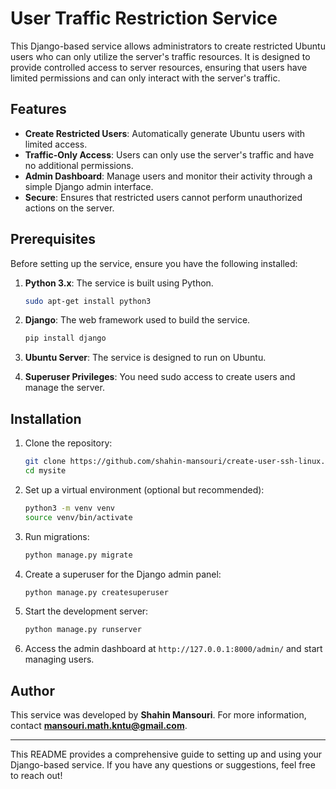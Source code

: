 # User Traffic Restriction Service

This Django-based service allows administrators to create restricted Ubuntu users who can only utilize the server's traffic resources. It is designed to provide controlled access to server resources, ensuring that users have limited permissions and can only interact with the server's traffic.

## Features

- **Create Restricted Users**: Automatically generate Ubuntu users with limited access.
- **Traffic-Only Access**: Users can only use the server's traffic and have no additional permissions.
- **Admin Dashboard**: Manage users and monitor their activity through a simple Django admin interface.
- **Secure**: Ensures that restricted users cannot perform unauthorized actions on the server.

## Prerequisites

Before setting up the service, ensure you have the following installed:

1. **Python 3.x**: The service is built using Python.
   ```bash
   sudo apt-get install python3
   ```

2. **Django**: The web framework used to build the service.
   ```bash
   pip install django
   ```

3. **Ubuntu Server**: The service is designed to run on Ubuntu.

4. **Superuser Privileges**: You need sudo access to create users and manage the server.

## Installation

1. Clone the repository:
   ```bash
   git clone https://github.com/shahin-mansouri/create-user-ssh-linux.git
   cd mysite
   ```

2. Set up a virtual environment (optional but recommended):
   ```bash
   python3 -m venv venv
   source venv/bin/activate
   ```


3. Run migrations:
   ```bash
   python manage.py migrate
   ```

4. Create a superuser for the Django admin panel:
   ```bash
   python manage.py createsuperuser
   ```

5. Start the development server:
   ```bash
   python manage.py runserver
   ```

6. Access the admin dashboard at `http://127.0.0.1:8000/admin/` and start managing users.



## Author

This service was developed by **Shahin Mansouri**. For more information, contact **mansouri.math.kntu@gmail.com**.

---

This README provides a comprehensive guide to setting up and using your Django-based service. If you have any questions or suggestions, feel free to reach out!
